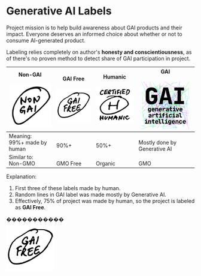 # Generative AI Labels

Project mission is to help build awareness about GAI products and their impact. Everyone deserves an informed choice about whether or not to consume AI-generated product.

Labeling relies completely on author's **honesty and conscientiousness**, as of there's no proven method to detect share of GAI participation in project.

| Non-GAI<br /><br /><img src="png/non-gai-label.png" width="128" alt="non gai" /> | GAI Free<br /><br /><img src="png/gai-free-label.png" width="128" alt="gai gree" /> | Humanic<br /><br /><img src="png/certified-humanic-label.png" width="128" alt="certified humanic" /> | GAI<br /><br /><img src="png/gai-label-150.png" width="128" alt="generative ai" /> |
| -------------------------------------------------------------------------------- | ----------------------------------------------------------------------------------- | ---------------------------------------------------------------------------------------------------- | ---------------------------------------------------------------------------------- |
| Meaning:<br />99%+ made by human                                                 | <br />90%+                                                                          | <br />50%+                                                                                           | <br />Mostly done by Generative AI                                                 |
| Similar to:<br />Non-GMO                                                         | <br />GMO Free                                                                      | <br />Organic                                                                                        | <br />GMO                                                                          |

Explanation:

1. First three of these labels made by human.
2. Random lines in GAI label was made mostly by Generative AI.
3. Effectively, 75% of project was made by human, so the project is labeled as **GAI Free**.

�����������  
<img src="png/gai-free-label.png" width="128" alt="gai gree" />
